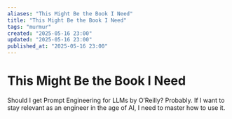```yaml
---
aliases: "This Might Be the Book I Need"
title: "This Might Be the Book I Need"
tags: "murmur"
created: "2025-05-16 23:00"
updated: "2025-05-16 23:00"
published_at: "2025-05-16 23:00"
---
```


# This Might Be the Book I Need

Should I get Prompt Engineering for LLMs by O’Reilly? Probably.
If I want to stay relevant as an engineer in the age of AI, I need to master how to use it.